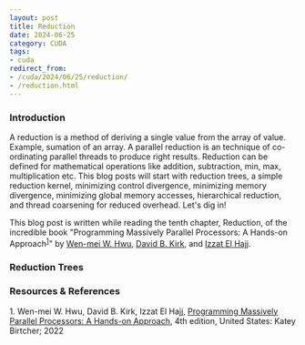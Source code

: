 ```yaml
---
layout: post
title: Reduction
date: 2024-06-25
category: CUDA
tags:
- cuda
redirect_from:
- /cuda/2024/06/25/reduction/
- /reduction.html
---
```


### **Introduction**
A reduction is a method of deriving a single value from the array of value. Example, sumation of an array. A parallel reduction is an technique of co-ordinating parallel threads to produce right results. Reduction can be defined for mathematical operations like addition, subtraction, min, max, multiplication etc. This blog posts will start with reduction trees, a simple reduction kernel, minimizing control divergence, minimizing memory divergence, minimizing global memory accesses, hierarchical reduction, and thread coarsening for reduced overhead. Let's dig in!

This blog post is written while reading the
tenth chapter, Reduction,
of the incredible book "Programming Massively Parallel
Processors: A Hands-on Approach<sup>[1](#link1)</sup>"
by [Wen-mei W. Hwu](https://scholar.google.com/citations?user=ohjQPx8AAAAJ&hl=en),
[David B. Kirk](https://scholar.google.com/citations?user=fMbArPwAAAAJ&hl=en),
and [Izzat El Hajj](https://scholar.google.com/citations?user=_VVw504AAAAJ&hl=en).

### **Reduction Trees**

### **Resources & References**
<a id="link1">1</a>. Wen-mei W. Hwu, David B. Kirk, Izzat El Hajj, [Programming Massively Parallel Processors: A Hands-on Approach](https://www.amazon.in/Programming-Massively-Parallel-Processors-Hands/dp/0323912311), 4th edition, United States: Katey Birtcher; 2022
